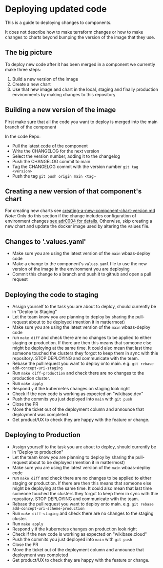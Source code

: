 # Deploying updated code

This is a guide to deploying changes to components.

It does not describe how to make terraform changes or how to make
changes to charts beyond bumping the version of the image that they use.

## The big picture
To deploy new code after it has been merged in a component we currently make three steps:
 1. Build a new version of the image
 2. Create a new chart
 3. Use that new image and chart in the local, staging and finally production environments by making changes to this repository

 ## Building a new version of the image
First make sure that all the code you want to deploy is merged into the main branch of the component

 In the code Repo:
 - Pull the latest code of the component
 - Write the CHANGELOG for the next version
 - Select the version number, adding it to the changelog
 - Push the CHANGELOG commit to main
 - Tag the CHANGELOG commit with the version number `git tag <version>`
 - Push the tag `git push origin main <tag>`

 ## Creating a new version of that component's chart
For creating new charts see [creating-a-new-component-chart-version.md](creating-a-new-component-chart-version.md)
*Note:* Only do this section if the change includes configuration of environment changes [see adr0004 for details.](../adr/0004-no-new-chart-for-image-bumps.md)
Otherwise, skip creating a new chart and update the docker image used by altering the values file.

 ## Changes to '<component-name>.values.yaml'
- Make sure you are using the latest version of the `main` wbaas-deploy code
- Make a change to the component's `values.yaml` file to use the new version of the image in the environment you are deploying
- Commit this change to a branch and push it to github and open a pull request

## Deploying the code to staging
 - Assign yourself to the task you are about to deploy, should currently be in "Deploy to Staging"
 - Let the team know you are planning to deploy by sharing the pull-request about to be deployed (mention it in mattermost)
 - Make sure you are using the latest version of the `main` wbaas-deploy code
 - run `make diff` and check there are no changes to be applied to either staging or production. If there are then this means that someone else might be deploying at the same time. It could also mean that last time someone touched the clusters they forgot to keep them in sync with thie repository. STOP DEPLOYING and communicate with the team.
 - Rebase the pull request you want to deploy onto main. e.g. `git rebase add-concept-uri-staging`
 - Run `make diff-production` and check there are no changes to the production cluster.
 - Run `make apply`
 - Respond `y` if the kubernetes changes on staging look right
 - Check if the new code is working as expected on "wikibase.dev"
 - Push the commits you just deployed into `main` with `git push`
 - Close the PR
 - Move the ticket out of the deployment column and announce that deployment was completed
 - Get product/UX to check they are happy with the feature or change.

 ## Deploying to Production
 - Assign yourself to the task you are about to deploy, should currently be in "Deploy to production"
 - Let the team know you are planning to deploy by sharing the pull-request about to be deployed (mention it in mattermost)
 - Make sure you are using the latest version of the `main` wbaas-deploy code
 - run `make diff` and check there are no changes to be applied to either staging or production. If there are then this means that someone else might be deploying at the same time. It could also mean that last time someone touched the clusters they forgot to keep them in sync with thie repository. STOP DEPLOYING and communicate with the team.
 - Rebase the pull request you want to deploy onto main. e.g. `git rebase add-concept-uri-scheme-production`
 - Run `make diff-staging` and check there are no changes to the staging cluster.
 - Run `make apply`
 - Respond `y` if the kubernetes changes on production look right
 - Check if the new code is working as expected on "wikibase.cloud"
 - Push the commits you just deployed into `main` with `git push`
 - Close the PR
 - Move the ticket out of the deployment column and announce that deployment was completed
 - Get product/UX to check they are happy with the feature or change.
